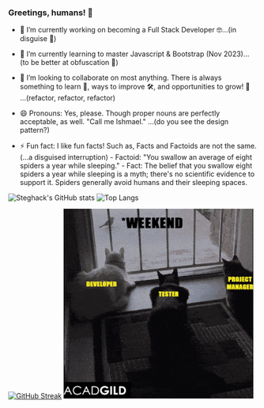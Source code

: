 ### Greetings, humans! 👋

- 🔭 I’m currently working on becoming a Full Stack Developer 🤓...(in disguise 🥸)
  
- 🌱 I’m currently learning to master Javascript & Bootstrap (Nov 2023)...(to be better at obfuscation 🥸)
  
- 👯 I’m looking to collaborate on most anything. There is always something to learn 🧠, ways to improve 🛠, and opportunities to grow! 🌿 ...(refactor, refactor, refactor)

- 😄 Pronouns: Yes, please. Though proper nouns are perfectly acceptable, as well.  "Call me Ishmael." ...(do you see the design pattern?)
  
- ⚡ Fun fact: I like fun facts! Such as, Facts and Factoids are not the same.                   (...a disguised interruption)
            - Factoid: "You swallow an average of eight spiders a year while sleeping."
            - Fact: The belief that you swallow eight spiders a year while sleeping is a myth; there's no scientific evidence to support it. Spiders                          generally avoid humans and their sleeping spaces.

![Steghack's GitHub stats](https://github-readme-stats.vercel.app/api?username=steghack&theme=blue-green&show_icons=true)
![Top Langs](https://github-readme-stats.vercel.app/api/top-langs/?username=steghack&hide_progress=true)

[![GitHub Streak](https://streak-stats.demolab.com/?user=steghack)](https://git.io/streak-stats)
![Bug](https://github.com/steghack/Photo-Gallery/blob/main/bug.gif)






